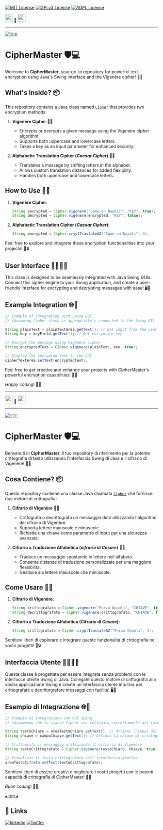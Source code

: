 [![MIT License](https://img.shields.io/badge/License-MIT-green.svg)](https://choosealicense.com/licenses/mit/)
[![GPLv3 License](https://img.shields.io/badge/License-GPL%20v3-yellow.svg)](https://opensource.org/licenses/)
[![AGPL License](https://img.shields.io/badge/license-AGPL-blue.svg)](http://www.gnu.org/licenses/agpl-3.0)

<a name="TOP"></a>

<a href="#IT"><img style="height:25px" src="https://em-content.zobj.net/thumbs/60/whatsapp/352/flag-italy_1f1ee-1f1f9.png" /></a>
🤍
<a href="#EN"><img style="height:25px" src="https://em-content.zobj.net/thumbs/60/whatsapp/352/flag-united-kingdom_1f1ec-1f1e7.png" /></a>

<hr />


![🇬🇧](https://em-content.zobj.net/thumbs/60/whatsapp/352/flag-united-kingdom_1f1ec-1f1e7.png) <a name="EN"></a>
# CipherMaster 🛡️💻

Welcome to **CipherMaster**, your go-to repository for powerful text encryption using Java's Swing interface and the Vigenère cipher! 🚀✨

## What's Inside? 📦

This repository contains a Java class named [`Cipher`](./src/main/java/model/Cipher.java) that provides two encryption methods:

1. **Vigenère Cipher** 🔑🔢
   - Encrypts or decrypts a given message using the Vigenère cipher algorithm.
   - Supports both uppercase and lowercase letters.
   - Takes a key as an input parameter for enhanced security.

2. **Alphabetic Translation Cipher (*Caesar Cipher*)** 🔄🔠
   - Translates a message by shifting letters in the alphabet.
   - Allows custom translation distances for added flexibility.
   - Handles both uppercase and lowercase letters.

## How to Use 🤔💡

1. **Vigenère Cipher:**
   ```java
   String encrypted = Cipher.vigenere("Come on Napoli", "KEY", true);
   String decrypted = Cipher.vigenere(encrypted, "KEY", false);
   ```

2. **Alphabetic Translation Cipher (*Caesar Cipher*):**
   ```java
   String encrypted = Cipher.cryptTraslateAZ("Come on Napoli", 3);
   ```

Feel free to explore and integrate these encryption functionalities into your projects! 🚀🔒

## User Interface 👩‍💻👨‍💻

This class is designed to be seamlessly integrated with Java Swing GUIs. Connect this cipher engine to your Swing application, and create a user-friendly interface for encrypting and decrypting messages with ease! 🖥️🔐

## Example Integration 🌐💼

```java
// Example of integrating with Swing GUI
// (Assuming Cipher class is appropriately connected to the Swing UI)

String plainText = plainTextArea.getText(); // Get input from the user
String key = keyField.getText(); // Get encryption key

// Encrypt the message using Vigenère cipher
String encryptedText = Cipher.vigenere(plainText, key, true);

// Display the encrypted text in the GUI
cipherTextArea.setText(encryptedText);
```

Feel free to get creative and enhance your projects with CipherMaster's powerful encryption capabilities! 🔐✨

*Happy coding*! 🚀🌟


<hr/>

<a href="#IT"><img style="height:25px" src="https://em-content.zobj.net/thumbs/60/whatsapp/352/flag-italy_1f1ee-1f1f9.png" /></a> 🤍 <a href="#EN"><img style="height:25px" src="https://em-content.zobj.net/thumbs/60/whatsapp/352/flag-united-kingdom_1f1ec-1f1e7.png" /></a>

<hr />


![🇮🇹](https://em-content.zobj.net/thumbs/60/whatsapp/352/flag-italy_1f1ee-1f1f9.png) <a name="IT"></a>
# CipherMaster 🛡️💻

Benvenuti in **CipherMaster**, il tuo repository di riferimento per la potente crittografia di testo utilizzando l'interfaccia Swing di Java e il cifrario di Vigenère! 🚀✨

## Cosa Contiene? 📦

Questo repository contiene una classe Java chiamata [`Cipher`](./src/main/java/model/Cipher.java) che fornisce due metodi di crittografia:

1. **Cifrario di Vigenère** 🔑🔢
   - Crittografa o decrittografa un messaggio dato utilizzando l'algoritmo del cifrario di Vigenère.
   - Supporta lettere maiuscole e minuscole.
   - Richiede una chiave come parametro di input per una sicurezza avanzata.

2. **Cifrario a Traduzione Alfabetica (*cifrario di Cesare*)** 🔄🔠
   - Traduce un messaggio spostando le lettere nell'alfabeto.
   - Consente distanze di traduzione personalizzate per una maggiore flessibilità.
   - Gestisce sia lettere maiuscole che minuscole.

## Come Usare 🤔💡

1. **Cifrario di Vigenère:**
   ```java
   String crittografato = Cipher.vigenere("Forza Napoli", "CHIAVE", true);
   String decrittografato = Cipher.vigenere(crittografato, "CHIAVE", false);
   ```

2. **Cifrario a Traduzione Alfabetica (Cifrario di *Cesare*):**
   ```java
   String crittografato = Cipher.cryptTraslateAZ("Forza Napoli", 3);
   ```

Sentitevi liberi di esplorare e integrare queste funzionalità di crittografia nei vostri progetti! 🚀🔒

## Interfaccia Utente 👩‍💻👨‍💻

Questa classe è progettata per essere integrata senza problemi con le interfacce utente Swing di Java. Collegate questo motore di crittografia alla vostra applicazione Swing e create un'interfaccia utente intuitiva per crittografare e decrittografare messaggi con facilità! 🖥️🔐

## Esempio di Integrazione 🌐💼

```java
// Esempio di integrazione con GUI Swing
// (Assumendo che la classe Cipher sia collegata correttamente all'interfaccia Swing)

String testoChiaro = areaTestoChiaro.getText(); // Ottieni l'input dall'utente
String chiave = campoChiave.getText(); // Ottieni la chiave di crittografia

// Crittografa il messaggio utilizzando il cifrario di Vigenère
String testoCrittografato = Cipher.vigenere(testoChiaro, chiave, true);

// Visualizza il testo crittografato nell'interfaccia grafica
areaTestoCifrato.setText(testoCrittografato);
```

Sentitevi liberi di essere creativi e migliorare i vostri progetti con le potenti capacità di crittografia di CipherMaster! 🔐✨

*Buon coding*! 🚀🌟


<a href="#TOP">&utrif; top &utrif;</a>

## 🔗 Links
[![linkedin](https://img.shields.io/badge/linkedin-0A66C2?style=for-the-badge&logo=linkedin&logoColor=white)](https://www.linkedin.com/in/biagio-rosario-greco-77145774/)
[![twitter](https://img.shields.io/badge/twitter-1DA1F2?style=for-the-badge&logo=twitter&logoColor=white)](https://twitter.com/birg_81)